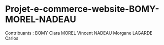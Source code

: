 # Projet-e-commerce-website-BOMY-MOREL-NADEAU

Contribuants :
BOMY Clara
MOREL Vincent
NADEAU Morgane
LAGARDE Carlos
